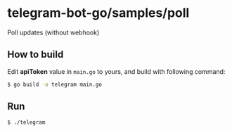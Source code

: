 # telegram-bot-go/samples/poll

Poll updates (without webhook)

## How to build

Edit **apiToken** value in `main.go` to yours, and build with following command:

```bash
$ go build -o telegram main.go
```

## Run

```bash
$ ./telegram
```
